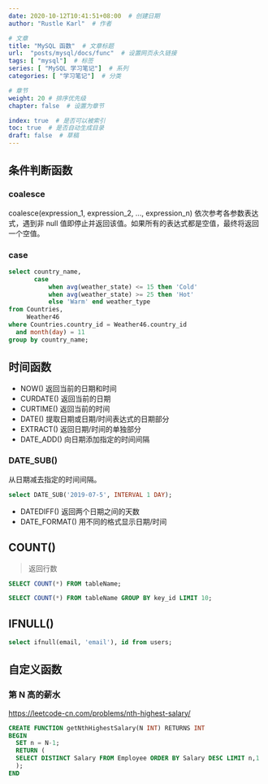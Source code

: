 ```yaml
---
date: 2020-10-12T10:41:51+08:00  # 创建日期
author: "Rustle Karl"  # 作者

# 文章
title: "MySQL 函数"  # 文章标题
url:  "posts/mysql/docs/func"  # 设置网页永久链接
tags: [ "mysql"]  # 标签
series: [ "MySQL 学习笔记"]  # 系列
categories: [ "学习笔记"]  # 分类

# 章节
weight: 20 # 排序优先级
chapter: false  # 设置为章节

index: true  # 是否可以被索引
toc: true  # 是否自动生成目录
draft: false  # 草稿
---
```


## 条件判断函数

### coalesce

coalesce(expression_1, expression_2, ..., expression_n) 依次参考各参数表达式，遇到非 null 值即停止并返回该值。如果所有的表达式都是空值，最终将返回一个空值。

### case

```sql
select country_name,
       case
           when avg(weather_state) <= 15 then 'Cold'
           when avg(weather_state) >= 25 then 'Hot'
           else 'Warm' end weather_type
from Countries,
     Weather46
where Countries.country_id = Weather46.country_id
  and month(day) = 11
group by country_name;
```

## 时间函数

- NOW() 返回当前的日期和时间
- CURDATE() 返回当前的日期
- CURTIME() 返回当前的时间
- DATE() 提取日期或日期/时间表达式的日期部分
- EXTRACT() 返回日期/时间的单独部分
- DATE_ADD() 向日期添加指定的时间间隔

### DATE_SUB() 

从日期减去指定的时间间隔。

```sql
select DATE_SUB('2019-07-5', INTERVAL 1 DAY);
```

- DATEDIFF() 返回两个日期之间的天数
- DATE_FORMAT() 用不同的格式显示日期/时间

## COUNT()

> 返回行数

```sql
SELECT COUNT(*) FROM tableName;
```

```sql
SELECT COUNT(*) FROM tableName GROUP BY key_id LIMIT 10;
```

## IFNULL()

```sql
select ifnull(email, 'email'), id from users;
```

## 自定义函数

### 第 N 高的薪水

https://leetcode-cn.com/problems/nth-highest-salary/

```sql
CREATE FUNCTION getNthHighestSalary(N INT) RETURNS INT
BEGIN
  SET n = N-1;
  RETURN (     
  SELECT DISTINCT Salary FROM Employee ORDER BY Salary DESC LIMIT n,1
  );
END
```

```sql

```

```sql

```

```sql

```

```sql

```

```sql

```

```sql

```

